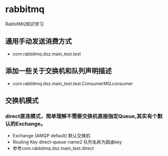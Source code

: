 # rabbitmq
RabbitMQ知识学习

## 通用手动发送消费方式
* com.rabbitmq.dsz.main_test.test

## 添加一些关于交换机和队列声明描述
* com.rabbitmq.dsz.main_test.test.ConsumerMQ.consumer

## 交换机模式
### direct直连模式，简单理解不需要交换机直接指定Queue,其实有个默认的Exchange。
* Exchange	(AMQP default) 默认交换机
* Routing Key	direct-queue-name2 队列名称为路由key
* 参考com.rabbitmq.dsz.main_test.direct


